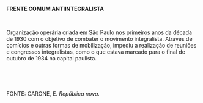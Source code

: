 **FRENTE COMUM ANTIINTEGRALISTA**

 

Organização operária criada em São Paulo nos primeiros anos da década de
1930 com o objetivo de combater o movimento integralista. Através de
comícios e outras formas de mobilização, impediu a realização de
reuniões e congressos integralistas, como o que estava marcado para o
final de outubro de 1934 na capital paulista.

 

 

FONTE: CARONE, E. *República nova.*

 

